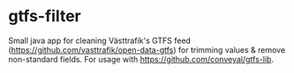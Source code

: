 # gtfs-filter

Small java app for cleaning Västtrafik's GTFS feed (https://github.com/vasttrafik/open-data-gtfs) for trimming values & remove 
non-standard fields. For usage with https://github.com/conveyal/gtfs-lib.
